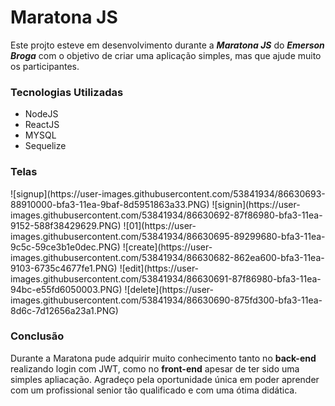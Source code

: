 <h1>Maratona JS</h1>
<p>Este projto esteve em desenvolvimento durante a <b><i>Maratona JS</i></b> do <b><i>Emerson Broga</i></b> com o objetivo de criar uma aplicação simples, mas que ajude muito os participantes.</p>

<h3>Tecnologias Utilizadas</h3>

<ul>
    <li>NodeJS</li>
    <li>ReactJS</li>
    <li>MYSQL</li>
    <li>Sequelize</li>
</ul>

<h3>Telas</h3>
![signup](https://user-images.githubusercontent.com/53841934/86630693-88910000-bfa3-11ea-9baf-8d5951863a33.PNG)
![signin](https://user-images.githubusercontent.com/53841934/86630692-87f86980-bfa3-11ea-9152-588f38429629.PNG)
![01](https://user-images.githubusercontent.com/53841934/86630695-89299680-bfa3-11ea-9c5c-59ce3b1e0dec.PNG)
![create](https://user-images.githubusercontent.com/53841934/86630682-862ea600-bfa3-11ea-9103-6735c4677fe1.PNG)
![edit](https://user-images.githubusercontent.com/53841934/86630691-87f86980-bfa3-11ea-94bc-e55fd6050003.PNG)
![delete](https://user-images.githubusercontent.com/53841934/86630690-875fd300-bfa3-11ea-8d6c-7d12656a23a1.PNG)

<h3>Conclusão</h3>
<p>Durante a Maratona pude adquirir muito conhecimento tanto no <b>back-end</b> realizando login com JWT, como no <b>front-end</b> apesar de ter sido uma simples apliacação. Agradeço pela oportunidade única em poder aprender com um profissional senior tão qualificado e com uma ótima didática.</p>
